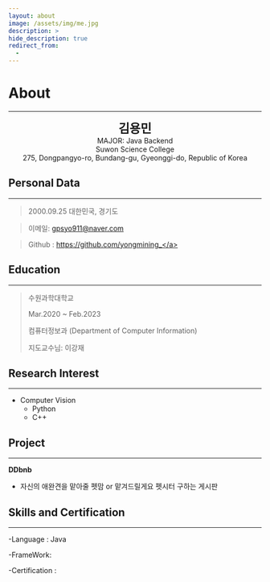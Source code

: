 ```yaml
---
layout: about
image: /assets/img/me.jpg
description: >
hide_description: true
redirect_from:
  - 
---
```


# About

<!--author-->

* * *
<style>
  .centered-text {
    text-align: center;
  }
</style>

<div class="centered-text">
  <span style="font-size: 170%; font-weight: bold;">
  김용민
  </span><br>
  MAJOR: Java Backend<br>
  Suwon Science College<br>
  275, Dongpangyo-ro, Bundang-gu, Gyeonggi-do, Republic of Korea
</div>


## Personal Data
---
> 2000.09.25 대한민국, 경기도

> 이메일: gpsyo911@naver.com

> Github : <a href="https://github.com/yongmining_">https://github.com/yongmining_</a>


## Education
---
> 수원과학대학교
>
> Mar.2020 ~ Feb.2023 
>
> 컴퓨터정보과 (Department of Computer Information)
> 
> 지도교수님: 이강재


## Research Interest
---

* Computer Vision
    + Python
    + C++

## Project
---

**DDbnb**

* 자신의 애완견을 맡아줄 펫맘 or 맡겨드릴게요 펫시터 구하는 게시판

## Skills and Certification
---
-Language : Java

-FrameWork: 

-Certification : 